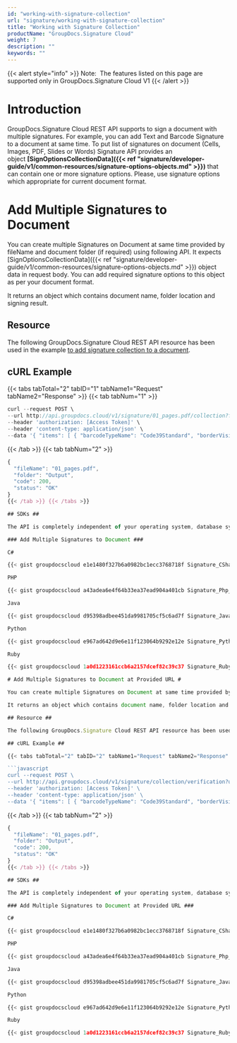 ```yaml
---
id: "working-with-signature-collection"
url: "signature/working-with-signature-collection"
title: "Working with Signature Collection"
productName: "GroupDocs.Signature Cloud"
weight: 7
description: ""
keywords: ""
---
```


{{< alert style="info" >}}
Note:  The features listed on this page are supported only in GroupDocs.Signature Cloud V1
{{< /alert >}}

# Introduction #

GroupDocs.Signature Cloud REST API supports to sign a document with multiple signatures. For example, you can add Text and Barcode Signature to a document at same time. To put list of signatures on document (Cells, Images, PDF, Slides or Words) Signature API provides an object **[SignOptionsCollectionData]({{< ref "signature/developer-guide/v1/common-resources/signature-options-objects.md" >}})** that can contain one or more signature options. Please, use signature options which appropriate for current document format.

# Add Multiple Signatures to Document #

You can create multiple Signatures on Document at same time provided by fileName and document folder (if required) using following API. It expects [SignOptionsCollectionData]({{< ref "signature/developer-guide/v1/common-resources/signature-options-objects.md" >}}) object data in request body. You can add required signature options to this object as per your document format.

It returns an object which contains document name, folder location and signing result.

## Resource ##

The following GroupDocs.Signature Cloud REST API resource has been used in the example [to add signature collection to a document](https://apireference.groupdocs.cloud/signature/#!/Signing/PostCollection).

## cURL Example ##

{{< tabs tabTotal="2" tabID="1" tabName1="Request" tabName2="Response" >}} {{< tab tabNum="1" >}}

```javascript
curl --request POST \
--url http://api.groupdocs.cloud/v1/signature/01_pages.pdf/collection?folder#storage \
--header 'authorization: [Access Token]' \
--header 'content-type: application/json' \
--data '{ "items": [ { "barcodeTypeName": "Code39Standard", "borderVisiblity": true, "borderDashStyle": "Dash", "borderWeight": 12.0, "opacity": 0.8, "text": "123456789012", "left": 2, "top": 100, "width": 200, "height": 100, "locationMeasureType": "Pixels", "sizeMeasureType": "Pixels", "stretch": "None", "rotationAngle": 0, "horizontalAlignment": "Default", "verticalAlignment": "Default", "margin": { "all": 5, "left": 5, "top": 5, "right": 5, "bottom": 5 }, "marginMeasureType": "Pixels", "signAllPages": false, "font": { "fontFamily": "Times New Roman", "fontSize": 14.0, "bold": false, "italic": false, "underline": false }, "foreColor": { "Web": "DarkOrange" }, "borderColor": { "Web": "DarkOrange" }, "backgroundColor": { "Web": "BlueViolet" }, "documentPageNumber": 1, "pagesSetup": { "firstPage": true, "lastPage": false, "oddPages": false, "evenPages": false, "pageNumbers": [  1 ] }, "OptionsType": "PdfSignBarcodeOptionsData" }, { "reason": "PdfDigitalReason", "contact": "PdfDigitalContact", "location": "PdfDigitalLocation", "visible": true, "password": "1234567890", "certificateGuid": "certificates\SherlockHolmes.pfx", "imageGuid": "images\signature_01.jpg", "left": 2, "top": 500, "width": 200, "height": 100, "locationMeasureType": "Pixels", "sizeMeasureType": "Pixels", "rotationAngle": 45, "horizontalAlignment": "Default", "verticalAlignment": "Default", "margin": { "all": 5, "left": 5, "top": 5, "right": 5, "bottom": 5 }, "marginMeasureType": "Pixels", "opacity": 0.9, "signAllPages": false, "documentPageNumber": 1, "pagesSetup": { "firstPage": true, "lastPage": false, "oddPages": false, "evenPages": false, "pageNumbers": [  1 ] }, "OptionsType": "PdfSignDigitalOptionsData" } ] }'

```

{{< /tab >}} {{< tab tabNum="2" >}}

```javascript
{
  "fileName": "01_pages.pdf",
  "folder": "Output",
  "code": 200,
  "status": "OK"
}
{{< /tab >}} {{< /tabs >}}

## SDKs ##

The API is completely independent of your operating system, database system or development language. We provide and support API SDKs in many development languages in order to make it even easier to integrate. You can see our available SDKs list [here](https://github.com/groupdocs-signature-cloud).

### Add Multiple Signatures to Document ###

C#

{{< gist groupdocscloud e1e1480f327b6a0982bc1ecc3768718f Signature_CSharp_Signature_Collection.cs >}}

PHP

{{< gist groupdocscloud a43adea6e4f64b33ea37ead904a401cb Signature_Php_Signature_Collection.php >}}

Java

{{< gist groupdocscloud d95398adbee451da9981705cf5c6ad7f Signature_Java_Signature_Collection.java >}}

Python

{{< gist groupdocscloud e967ad642d9e6e11f123064b9292e12e Signature_Python_Signature_Collection.py >}}

Ruby

{{< gist groupdocscloud 1a0d1223161ccb6a2157dcef82c39c37 Signature_Ruby_Signature_Signature_Collection.rb >}}

# Add Multiple Signatures to Document at Provided URL #

You can create multiple Signatures on Document at same time provided by specified file URL and document folder (if required) using following API. It expects [SignOptionsCollectionData]({{< ref "signature/developer-guide/v1/common-resources/signature-options-objects.md" >}}) object data in request body. You can add required signature options to this object as per your document format.

It returns an object which contains document name, folder location and signing result.

## Resource ##

The following GroupDocs.Signature Cloud REST API resource has been used in the example [to add signature collection to a document at provided url](https://apireference.groupdocs.cloud/signature/#!/Signing/PostCollectionFromUrl).

## cURL Example ##

{{< tabs tabTotal="2" tabID="2" tabName1="Request" tabName2="Response" >}} {{< tab tabNum="1" >}}

```javascript
curl --request POST \
--url http://api.groupdocs.cloud/v1/signature/collection/verification?url#https%3a%2f%2fwww.dropbox.com%2fs%2fumokluz338w4ng7%2fone-page.docx%3fdl%3d1 \
--header 'authorization: [Access Token]' \
--header 'content-type: application/json' \
--data '{ "items": [ { "barcodeTypeName": "Code39Standard", "borderVisiblity": true, "borderDashStyle": "Dash", "borderWeight": 12.0, "opacity": 0.8, "text": "123456789012", "left": 2, "top": 100, "width": 200, "height": 100, "locationMeasureType": "Pixels", "sizeMeasureType": "Pixels", "stretch": "None", "rotationAngle": 0, "horizontalAlignment": "Default", "verticalAlignment": "Default", "margin": { "all": 5, "left": 5, "top": 5, "right": 5, "bottom": 5 }, "marginMeasureType": "Pixels", "signAllPages": false, "font": { "fontFamily": "Times New Roman", "fontSize": 14.0, "bold": false, "italic": false, "underline": false }, "foreColor": { "Web": "DarkOrange" }, "borderColor": { "Web": "DarkOrange" }, "backgroundColor": { "Web": "BlueViolet" }, "documentPageNumber": 1, "pagesSetup": { "firstPage": true, "lastPage": false, "oddPages": false, "evenPages": false, "pageNumbers": [  1 ] }, "OptionsType": "PdfSignBarcodeOptionsData" }, { "reason": "PdfDigitalReason", "contact": "PdfDigitalContact", "location": "PdfDigitalLocation", "visible": true, "password": "1234567890", "certificateGuid": "certificates\SherlockHolmes.pfx", "imageGuid": "images\signature_01.jpg", "left": 2, "top": 500, "width": 200, "height": 100, "locationMeasureType": "Pixels", "sizeMeasureType": "Pixels", "rotationAngle": 45, "horizontalAlignment": "Default", "verticalAlignment": "Default", "margin": { "all": 5, "left": 5, "top": 5, "right": 5, "bottom": 5 }, "marginMeasureType": "Pixels", "opacity": 0.9, "signAllPages": false, "documentPageNumber": 1, "pagesSetup": { "firstPage": true, "lastPage": false, "oddPages": false, "evenPages": false, "pageNumbers": [  1 ] }, "OptionsType": "PdfSignDigitalOptionsData" } ] }'

```

{{< /tab >}} {{< tab tabNum="2" >}}

```javascript
{
  "fileName": "01_pages.pdf",
  "folder": "Output",
  "code": 200,
  "status": "OK"
}
{{< /tab >}} {{< /tabs >}}

## SDKs ##

The API is completely independent of your operating system, database system or development language. We provide and support API SDKs in many development languages in order to make it even easier to integrate. You can see our available SDKs list [here](https://github.com/groupdocs-signature-cloud).

### Add Multiple Signatures to Document at Provided URL ###

C#

{{< gist groupdocscloud e1e1480f327b6a0982bc1ecc3768718f Signature_CSharp_Signature_Collection_FromUrl.cs >}}

PHP

{{< gist groupdocscloud a43adea6e4f64b33ea37ead904a401cb Signature_Php_Signature_Collection_URL.php >}}

Java

{{< gist groupdocscloud d95398adbee451da9981705cf5c6ad7f Signature_Java_Signature_Collection_FromUrl.java >}}

Python

{{< gist groupdocscloud e967ad642d9e6e11f123064b9292e12e Signature_Python_Signature_Collection_FromUrl.py >}}

Ruby

{{< gist groupdocscloud 1a0d1223161ccb6a2157dcef82c39c37 Signature_Ruby_Signature_Signature_Collection_FromUrl.rb >}}

